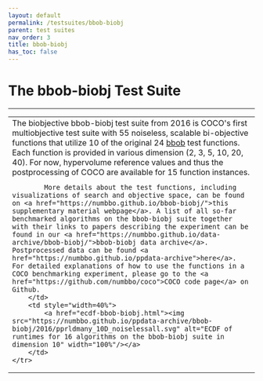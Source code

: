 ```yaml
---
layout: default
permalink: /testsuites/bbob-biobj
parent: test suites
nav_order: 3
title: bbob-biobj
has_toc: false
---
```



# The bbob-biobj Test Suite

---

<table>
	<tr>
		<td>
			The biobjective bbob-biobj test suite from 2016 is COCO's first multiobjective test suite with 55 noiseless, scalable bi-objective functions that utilize 10 of the original 24 <a href="bbob.md">bbob</a> test functions. Each function is provided in various dimension (2, 3, 5, 10, 20, 40). For now, hypervolume reference values and thus the postprocessing of COCO are available for 15 function instances.

            More details about the test functions, including visualizations of search and objective space, can be found on <a href="https://numbbo.github.io/bbob-biobj/">this supplementary material webpage</a>. A list of all so-far benchmarked algorithms on the bbob-biobj suite together with their links to papers describing the experiment can be found in our <a href="https://numbbo.github.io/data-archive/bbob-biobj/">bbob-biobj data archive</a>. Postprocessed data can be found <a href="https://numbbo.github.io/ppdata-archive">here</a>. For detailed explanations of how to use the functions in a COCO benchmarking experiment, please go to the <a href="https://github.com/numbbo/coco">COCO code page</a> on Github.
		</td>
		<td style="width=40%">
			<a href="ecdf-bbob-biobj.html"><img src="https://numbbo.github.io/ppdata-archive/bbob-biobj/2016/pprldmany_10D_noiselessall.svg" alt="ECDF of runtimes for 16 algorithms on the bbob-biobj suite in dimension 10" width="100%"/></a>
		</td>
	</tr>
</table>



<link rel="stylesheet" href="{{ '/assets/css/custom.css' | relative_url }}"/>
